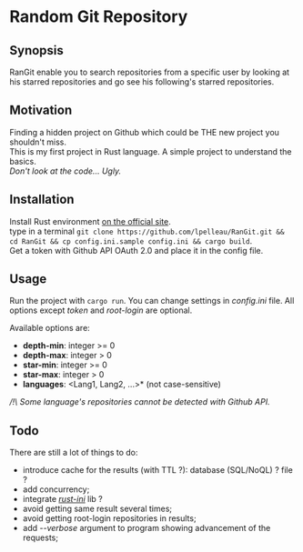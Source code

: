 # Random Git Repository
## Synopsis
RanGit enable you to search repositories from a specific user by looking at his starred repositories and go see his following's starred repositories.

## Motivation
Finding a hidden project on Github which could be THE new project you shouldn't miss.  
This is my first project in Rust language.
A simple project to understand the basics.   
*Don't look at the code... Ugly.*

## Installation
Install Rust environment [on the official site](https://www.rust-lang.org/downloads.html).  
type in a terminal `git clone https://github.com/lpelleau/RanGit.git && cd RanGit && cp config.ini.sample config.ini && cargo build`.  
Get a token with Github API OAuth 2.0 and place it in the config file.

## Usage
Run the project with `cargo run`.
You can change settings in *config.ini* file.
All options except *token* and *root-login* are optional.

Available options are:
* **depth-min**: integer >= 0
* **depth-max**: integer > 0
* **star-min**: integer >= 0
* **star-max**: integer > 0
* **languages**: <Lang1, Lang2, ...>* (not case-sensitive)

*/!\ Some language's repositories cannot be detected with Github API.*

## Todo
There are still a lot of things to do:
* introduce cache for the results (with TTL ?): database (SQL/NoQL) ? file ?
* add concurrency;
* integrate *[rust-ini](https://github.com/zonyitoo/rust-ini)* lib ?
* avoid getting same result several times;
* avoid getting root-login repositories in results;
* add *--verbose* argument to program showing advancement of the requests;
